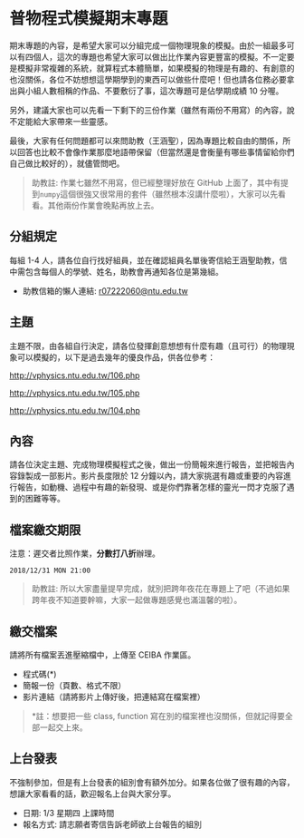 # 普物程式模擬期末專題

期末專題的內容，是希望大家可以分組完成一個物理現象的模擬。由於一組最多可以有四個人，這次的專題也希望大家可以做出比作業內容更豐富的模擬。不一定要是模擬非常複雜的系統，就算程式本體簡單，如果模擬的物理是有趣的、有創意的也沒關係，各位不妨想想這學期學到的東西可以做些什麼吧！但也請各位務必要拿出與小組人數相稱的作品、不要敷衍了事，這次專題可是佔學期成績 10 分喔。

另外，建議大家也可以先看一下剩下的三份作業（雖然有兩份不用寫）的內容，說不定能給大家帶來一些靈感。

最後，大家有任何問題都可以來問助教（王涵聖），因為專題比較自由的關係，所以回答也比較不會像作業那麼地語帶保留（但當然還是會衡量有哪些事情留給你們自己做比較好的），就儘管問吧。

> 助教註: 作業七雖然不用寫，但已經整理好放在 GitHub 上面了，其中有提到`numpy`這個很強又很常用的套件（雖然根本沒講什麼啦），大家可以先看看。其他兩份作業會晚點再放上去。

## 分組規定

每組 1-4 人，請各位自行找好組員，並在確認組員名單後寄信給王涵聖助教，信中需包含每個人的學號、姓名，助教會再通知各位是第幾組。

* 助教信箱的懶人連結: r07222060@ntu.edu.tw

## 主題

主題不限，由各組自行決定，請各位發揮創意想想有什麼有趣（且可行）的物理現象可以模擬的，以下是過去幾年的優良作品，供各位參考：

http://vphysics.ntu.edu.tw/106.php

http://vphysics.ntu.edu.tw/105.php

http://vphysics.ntu.edu.tw/104.php

## 內容

請各位決定主題、完成物理模擬程式之後，做出一份簡報來進行報告，並把報告內容錄製成一部影片。影片長度限於 12 分鐘以內，請大家挑選有趣或重要的內容進行報告，如動機、過程中有趣的新發現、或是你們靠著怎樣的靈光一閃才克服了遇到的困難等等。

## 檔案繳交期限

注意：遲交者比照作業，**分數打八折**辦理。

`2018/12/31 MON 21:00`

> 助教註: 所以大家盡量提早完成，就別把跨年夜花在專題上了吧（不過如果跨年夜不知道要幹嘛，大家一起做專題感覺也滿溫馨的啦）。

## 繳交檔案

請將所有檔案丟進壓縮檔中，上傳至 CEIBA 作業區。

* 程式碼(\*)
* 簡報一份（頁數、格式不限）
* 影片連結（請將影片上傳好後，把連結寫在檔案裡）

> \*註：想要把一些 class, function 寫在別的檔案裡也沒關係，但就記得要全部一起交上來。

## 上台發表

不強制參加，但是有上台發表的組別會有額外加分。如果各位做了很有趣的內容，想讓大家看看的話，歡迎報名上台與大家分享。

* 日期: 1/3 星期四 上課時間
* 報名方式: 請志願者寄信告訴老師欲上台報告的組別
